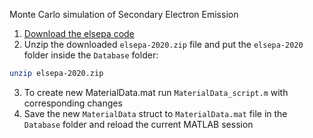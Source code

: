 Monte Carlo simulation of Secondary Electron Emission

1. [Download the elsepa code](https://data.mendeley.com/datasets/w4hm5vymym/1)
2. Unzip the downloaded `elsepa-2020.zip` file and put the `elsepa-2020` folder inside the `Database` folder:
```bash
unzip elsepa-2020.zip
```
3. To create new MaterialData.mat run `MaterialData_script.m` with corresponding changes
4. Save the new `MaterialData` struct to `MaterialData.mat` file in the `Database` folder and reload the current MATLAB session
